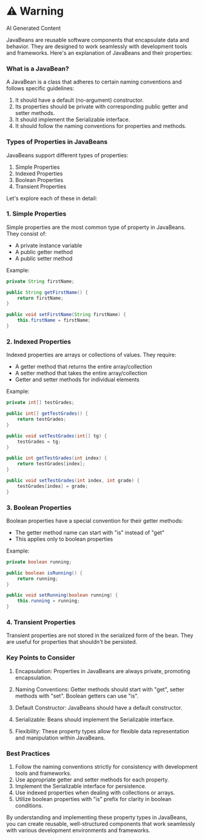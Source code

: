 <div class="warning"><h1>⚠️ Warning</h1><span>AI Generated Content</span></div>


JavaBeans are reusable software components that encapsulate data and behavior. They are designed to work seamlessly with development tools and frameworks. Here's an explanation of JavaBeans and their properties:

### What is a JavaBean?

A JavaBean is a class that adheres to certain naming conventions and follows specific guidelines:

1. It should have a default (no-argument) constructor.
2. Its properties should be private with corresponding public getter and setter methods.
3. It should implement the Serializable interface.
4. It should follow the naming conventions for properties and methods.

### Types of Properties in JavaBeans

JavaBeans support different types of properties:

1. Simple Properties
2. Indexed Properties
3. Boolean Properties
4. Transient Properties

Let's explore each of these in detail:

### 1. Simple Properties

Simple properties are the most common type of property in JavaBeans. They consist of:

- A private instance variable
- A public getter method
- A public setter method

Example:
```java
private String firstName;

public String getFirstName() {
    return firstName;
}

public void setFirstName(String firstName) {
    this.firstName = firstName;
}
```

### 2. Indexed Properties

Indexed properties are arrays or collections of values. They require:

- A getter method that returns the entire array/collection
- A setter method that takes the entire array/collection
- Getter and setter methods for individual elements

Example:
```java
private int[] testGrades;

public int[] getTestGrades() {
    return testGrades;
}

public void setTestGrades(int[] tg) {
    testGrades = tg;
}

public int getTestGrades(int index) {
    return testGrades[index];
}

public void setTestGrades(int index, int grade) {
    testGrades[index] = grade;
}
```

### 3. Boolean Properties

Boolean properties have a special convention for their getter methods:

- The getter method name can start with "is" instead of "get"
- This applies only to boolean properties

Example:
```java
private boolean running;

public boolean isRunning() {
    return running;
}

public void setRunning(boolean running) {
    this.running = running;
}
```

### 4. Transient Properties

Transient properties are not stored in the serialized form of the bean. They are useful for properties that shouldn't be persisted.

### Key Points to Consider

1. Encapsulation: Properties in JavaBeans are always private, promoting encapsulation.

2. Naming Conventions: Getter methods should start with "get", setter methods with "set". Boolean getters can use "is".

3. Default Constructor: JavaBeans should have a default constructor.

4. Serializable: Beans should implement the Serializable interface.

5. Flexibility: These property types allow for flexible data representation and manipulation within JavaBeans.

### Best Practices

1. Follow the naming conventions strictly for consistency with development tools and frameworks.
2. Use appropriate getter and setter methods for each property.
3. Implement the Serializable interface for persistence.
4. Use indexed properties when dealing with collections or arrays.
5. Utilize boolean properties with "is" prefix for clarity in boolean conditions.

By understanding and implementing these property types in JavaBeans, you can create reusable, well-structured components that work seamlessly with various development environments and frameworks.
